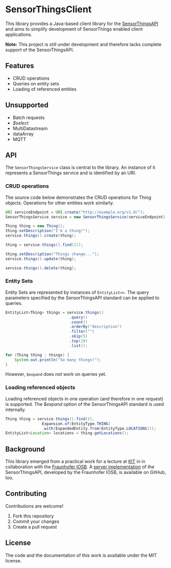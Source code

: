 SensorThingsClient
==================

This library provides a Java-based client library for the [SensorThingsAPI](https://github.com/opengeospatial/sensorthings) and aims to simplify development of SensorThings enabled client applications.

**Note:** This project is still under development and therefore lacks complete support of the SensorThingsAPI.

## Features

* CRUD operations
* Queries on entity sets
* Loading of referenced entities

## Unsupported

* Batch requests
* *$select*
* MultiDatastream
* dataArray
* MQTT

## API

The `SensorThingsService` class is central to the library. An instance of it represents a SensorThings service and is identified by an URI.

### CRUD operations

The source code below demonstrates the CRUD operations for Thing objects. Operations for other entities work similarly.

```java
URI serviceEndpoint = URI.create("http://example.org/v1.0/");
SensorThingsService service = new SensorThingsService(serviceEndpoint);
```

```java
Thing thing = new Thing();
thing.setDescription("I'm a thing!");
service.things().create(thing);

thing = service.things().find(1l);

thing.setDescription("Things change...");
service.things().update(thing);

service.things().delete(thing);
```

### Entity Sets

Entity Sets are represented by instances of `EntityList<>`. The query parameters specified by the SensorThingsAPI standard can be applied to queries.

```java
EntityList<Thing> things = service.things()
							.query()
							.count()
							.orderBy("description")
							.filter("")
							.skip(5)
							.top(10)
							.list();

for (Thing thing : things) {
	System.out.println("So many things!");
}
```

However, `$expand` does not work on queries yet.

### Loading referenced objects

Loading referenced objects in one operation (and therefore in one request) is supported. The *$expand* option of the SensorThingsAPI standard is used internally.

```java
Thing thing = service.things().find(1l,
				Expansion.of(EntityType.THING)
				.with(ExpandedEntity.from(EntityType.LOCATIONS)));
EntityList<Location> locations = thing.getLocations();
```

## Background

This library emerged from a practical work for a lecture at [KIT](http://www.kit.edu) in in collaboration with the [Fraunhofer IOSB](http://iosb.fraunhofer.de). A [server implementation](https://github.com/FraunhoferIOSB/SensorThingsServer) of the SensorThingsAPI, developed by the Fraunhofer IOSB, is available on GitHub, too.

## Contributing

Contributions are welcome!

1. Fork this repository
2. Commit your changes
3. Create a pull request

## License

The code and the documentation of this work is available under the MIT license.
